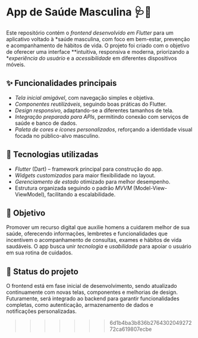 
# App de Saúde Masculina 🩺💪  

Este repositório contém o *frontend desenvolvido em Flutter* para um aplicativo voltado à *saúde masculina, com foco em bem-estar, prevenção e acompanhamento de hábitos de vida. O projeto foi criado com o objetivo de oferecer uma interface **intuitiva, responsiva e moderna, priorizando a **experiência do usuário* e a *acessibilidade* em diferentes dispositivos móveis.  

## ✨ Funcionalidades principais  
- *Tela inicial amigável*, com navegação simples e objetiva.  
- *Componentes reutilizáveis*, seguindo boas práticas do Flutter.  
- *Design responsivo*, adaptando-se a diferentes tamanhos de tela.  
- *Integração preparada para APIs*, permitindo conexão com serviços de saúde e banco de dados.  
- *Paleta de cores e ícones personalizados*, reforçando a identidade visual focada no público-alvo masculino.  

## 🚀 Tecnologias utilizadas  
- *Flutter* (Dart) – framework principal para construção do app.  
- *Widgets customizados* para maior flexibilidade no layout.  
- *Gerenciamento de estado* otimizado para melhor desempenho.  
- Estrutura organizada seguindo o padrão *MVVM* (Model-View-ViewModel), facilitando a escalabilidade.  

## 🎯 Objetivo  
Promover um recurso digital que auxilie homens a cuidarem melhor de sua saúde, oferecendo informações, lembretes e funcionalidades que incentivem o acompanhamento de consultas, exames e hábitos de vida saudáveis. O app busca unir *tecnologia* e *usabilidade* para apoiar o usuário em sua rotina de cuidados.  

## 📌 Status do projeto  
O frontend está em fase inicial de desenvolvimento, sendo atualizado continuamente com novas telas, componentes e melhorias de design. Futuramente, será integrado ao backend para garantir funcionalidades completas, como autenticação, armazenamento de dados e notificações personalizadas.
>>>>>>> 6d1b4ba3b836b276430204927272ca619807ecbe
